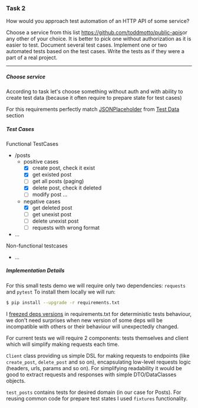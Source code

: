 ### Task 2

How would you approach test automation of an HTTP API of some service? 

Choose a service from this list ​https://github.com/toddmotto/public-apis ​or any other of your choice. It is better to pick one without authorization as it is easier to test.
Document several test cases. Implement one or two automated tests based on the test cases. Write the tests as if they were a part of a real project.

----

##### Choose service

According to task let's choose something without auth and with ability to create test data (because it often require to prepare state for test cases)

For this requirements perfectly match [JSONPlaceholder](http://jsonplaceholder.typicode.com/) from [Test Data](https://github.com/public-apis/public-apis#test-data) section


##### Test Cases
Functional TestCases
* /posts
    * positive cases
        * [x] create post, check it exist
        * [x] get existed post
        * [ ] get all posts (paging)
        * [x] delete post, check it deleted
        * [ ] modify post ...
    * negative cases
        * [x] get deleted post
        * [ ] get unexist post
        * [ ] delete unexist post
        * [ ] requests with wrong format
* ...

Non-functional testcases
- ...


##### Implementation Details

For this small tests demo we will require only two dependencies: `requests` and `pytest`
To install them locally we will run:
```sh
$ pip install --upgrade -r requirements.txt
```

I [freezed deps versions](requirements.txt) in requirements.txt for deterministic tests behaviour, we don't need surprises when new version of some deps will be incompatible with others or their behaviour will unexpectedly changed. 


For current tests we will require 2 components: tests themselves and client which will simplify making requests each time.

`Client` class providing us simple DSL for making requests to endpoints (like `create_post`, `delete_post` and so on), encapsulating low-level requests logic (headers, urls, params and so on). For simplifying readability it would be good to extract requests and responses with simple DTO/DataClasses objects.

`test_posts` contains tests for desired domain (in our case for Posts). For reusing common code for prepare test states I used `fixtures` functionality. 
